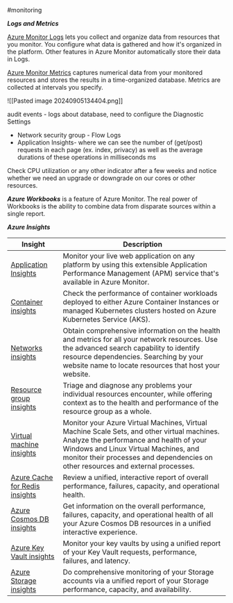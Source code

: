 #monitoring

***Logs and Metrics***

[Azure Monitor Logs](https://learn.microsoft.com/en-us/azure/azure-monitor/logs/data-platform-logs) lets you collect and organize data from resources that you monitor. You configure what data is gathered and how it's organized in the platform. Other features in Azure Monitor automatically store their data in Logs. 

[Azure Monitor Metrics](https://learn.microsoft.com/en-us/azure/azure-monitor/essentials/data-platform-metrics) captures numerical data from your monitored resources and stores the results in a time-organized database. Metrics are collected at intervals you specify. 

![[Pasted image 20240905134404.png]]

audit events - logs about database, need to configure the Diagnostic Settings

- Network security group - Flow Logs 
- Application Insights- where we can see the number of (get/post) requests in each page (ex. index, privacy) as well as the average durations of these operations in milliseconds ms

Check CPU utilization or any other indicator after a few weeks and notice whether we need an upgrade or downgrade on our cores or other resources.

***Azure Workbooks*** is a feature of Azure Monitor. The real power of Workbooks is the ability to combine data from disparate sources within a single report.

***Azure Insights*** 

| Insight                                                                                                                                      | Description                                                                                                                                                                                                                                                         |
| -------------------------------------------------------------------------------------------------------------------------------------------- | ------------------------------------------------------------------------------------------------------------------------------------------------------------------------------------------------------------------------------------------------------------------- |
| [Application Insights](https://learn.microsoft.com/en-us/azure/azure-monitor/app/app-insights-overview)                                      | Monitor your live web application on any platform by using this extensible Application Performance Management (APM) service that's available in Azure Monitor.                                                                                                      |
| [Container insights](https://learn.microsoft.com/en-us/azure/azure-monitor/containers/container-insights-overview)                           | Check the performance of container workloads deployed to either Azure Container Instances or managed Kubernetes clusters hosted on Azure Kubernetes Service (AKS).                                                                                                  |
| [Networks insights](https://learn.microsoft.com/en-us/azure/azure-monitor/insights/network-insights-overview)                                | Obtain comprehensive information on the health and metrics for all your network resources. Use the advanced search capability to identify resource dependencies. Searching by your website name to locate resources that host your website.                         |
| [Resource group insights](https://learn.microsoft.com/en-us/azure/azure-monitor/insights/resource-group-insights)                            | Triage and diagnose any problems your individual resources encounter, while offering context as to the health and performance of the resource group as a whole.                                                                                                     |
| [Virtual machine insights](https://learn.microsoft.com/en-us/azure/azure-monitor/vm/vminsights-overview)                                     | Monitor your Azure Virtual Machines, Virtual Machine Scale Sets, and other virtual machines. Analyze the performance and health of your Windows and Linux Virtual Machines, and monitor their processes and dependencies on other resources and external processes. |
| [Azure Cache for Redis insights](https://learn.microsoft.com/en-us/azure/azure-monitor/insights/redis-cache-insights-overview)               | Review a unified, interactive report of overall performance, failures, capacity, and operational health.                                                                                                                                                            |
| [Azure Cosmos DB insights](https://learn.microsoft.com/en-us/azure/azure-monitor/insights/cosmosdb-insights-overview)                        | Get information on the overall performance, failures, capacity, and operational health of all your Azure Cosmos DB resources in a unified interactive experience.                                                                                                   |
| [Azure Key Vault insights](https://learn.microsoft.com/en-us/azure/azure-monitor/insights/key-vault-insights-overview)                       | Monitor your key vaults by using a unified report of your Key Vault requests, performance, failures, and latency.                                                                                                                                                   |
| [Azure Storage insights](https://learn.microsoft.com/en-us/azure/storage/common/storage-insights-overview?toc=/azure/azure-monitor/toc.json) | Do comprehensive monitoring of your Storage accounts via a unified report of your Storage performance, capacity, and availability.                                                                                                                                  |
